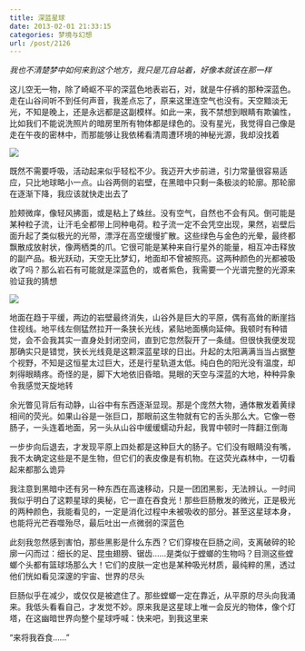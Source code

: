 ```yaml
---
title: 深蓝星球
date: 2013-02-01 21:33:15
categories: 梦境与幻想
url: /post/2126
---
```


_我也不清楚梦中如何来到这个地方，我只是兀自站着，好像本就该在那一样_

这儿空无一物，除了崎岖不平的深蓝色地表岩石，对，就是牛仔裤的那种深蓝色。走在山谷间听不到任何声音，我差点忘了，原来这里连空气也没有。天空黯淡无光，不知是晚上，还是永远都是这副模样。如此一来，我不禁想到眼睛有欺骗性，比如我们不能说洗照片的暗房里所有物体都是绿色的。没有星光，我觉得自己像是走在午夜的密林中，而那能够让我依稀看清周遭环境的神秘光源，我却没找着

![](http://qiniu.colacdn.com/img/posts/2013-02/02-01/1.jpg)

既然不需要呼吸，活动起来似乎轻松不少。我迈开大步前进，引力常量很容易适应，只比地球略小一点。山谷两侧的岩壁，在黑暗中只剩一条极淡的轮廓。那轮廓在逐渐下降，我应该就快走出去了

脸颊微痒，像轻风拂面，或是粘上了蛛丝。没有空气，自然也不会有风。倒可能是某种粒子流，让汗毛全都带上同种电荷。粒子流一定不会凭空出现，果然，岩壁后面升起了类似极光的光带，漂浮在高空缓慢扩散。这些绿色与金色的光晕，最终都飘散成放射状，像两栖类的爪。它很可能是某种来自行星外的能量，相互冲击释放的副产品。极光跃动，天空无比梦幻，地面却不曾被照亮。这两种颜色的光都被吸收了吗？那么岩石有可能就是深蓝色的，或者紫色，我需要一个光谱完整的光源来验证我的猜想

![](http://qiniu.colacdn.com/img/posts/2013-02/02-01/2.jpg)

地面在趋于平缓，两边的岩壁最终消失，山谷外是巨大的平原，偶有高耸的断崖挡住视线。地平线左侧猛然拉开一条狭长光线，紧贴地面横向延伸。我顿时有种错觉，会不会我其实一直身处封闭空间，直到它忽然裂开了一条缝。但很快我便发现那确实只是错觉，狭长光线竟是这颗深蓝星球的日出。升起的太阳满满当当占据整个视野，不知是这恒星太过巨大，还是行星轨道太低。纯白色的阳光没有温度，却刺得眼睛疼。奇怪的是，脚下大地依旧昏暗。晃眼的天空与深蓝的大地，种种异象令我感觉天旋地转

余光瞥见背后有动静，山谷中有东西逐渐显现。那是个庞然大物，通体散发着黄绿相间的荧光。如果山谷是一张巨口，那眼前这生物就有它的舌头那么大。它像一卷肠子，一头连着地面，另一头从山谷中缓缓蠕动升起，我胃中顿时一阵翻江倒海

一步步向后退去，才发现平原上四处都是这种巨大的肠子。它们没有眼睛没有嘴，我不太确定这些是不是生物，但它们的表皮像是有机物。在这荧光森林中，一切看起来都那么诡异

我注意到黑暗中还有另一种东西在高速移动，只是一团团黑影，无法辨认。一时间我似乎明白了这颗星球的奥秘，它一直在吞食光！那些巨肠散发的微光，正是极光的两种颜色，我能看见的，一定是消化过程中未被吸收的部分。甚至这星球本身，也能将光芒吞噬殆尽，最后吐出一点微弱的深蓝色

此刻我忽然感到害怕，那些黑影是什么东西？它们穿梭在巨肠之间，支离破碎的轮廓一闪而过：细长的足、昆虫翅膀、锯齿……是类似于螳螂的生物吗？目测这些螳螂个头都有篮球场那么大！它们的皮肤一定也是某种吸光材质，最纯粹的黑，透过他们恍如看见深邃的宇宙、世界的尽头

巨肠似乎在减少，或仅仅是被遮住了。那些螳螂一定在靠近，从平原的尽头向我涌来。我低头看看自己，才发觉不妙。原来我是这星球上唯一会反光的物体，像个灯塔，在这幽暗世界向整个星球呼喊：快来吧，到我这里来

“来将我吞食……”